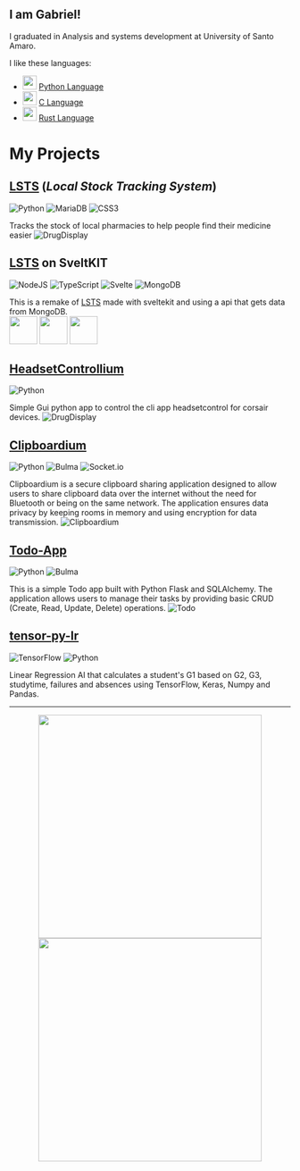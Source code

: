 
## I am Gabriel! 
I graduated in Analysis and systems development at University of Santo Amaro.

I like these languages:
- <img src = "https://upload.wikimedia.org/wikipedia/commons/thumb/c/c3/Python-logo-notext.svg/1200px-Python-logo-notext.svg.png" width = 25> [Python Language](https://www.python.org/)
- <img src = "https://upload.wikimedia.org/wikipedia/commons/thumb/1/18/C_Programming_Language.svg/1200px-C_Programming_Language.svg.png" width = 25> [C Language](www.iso.org/standard/74528.html)
- <img src = "https://upload.wikimedia.org/wikipedia/commons/thumb/2/20/Rustacean-orig-noshadow.svg/220px-Rustacean-orig-noshadow.svg.png" width = 25> [Rust Language](https://www.rust-lang.org/)

# My Projects
## [LSTS](https://github.com/Gater73/LSTS) (_Local Stock Tracking System_)
![Python](https://img.shields.io/badge/python-3670A0?style=for-the-badge&logo=python&logoColor=ffdd54)
![MariaDB](https://img.shields.io/badge/MariaDB-003545?style=for-the-badge&logo=mariadb&logoColor=white)
![CSS3](https://img.shields.io/badge/css3-%231572B6.svg?style=for-the-badge&logo=css3&logoColor=white)

Tracks the stock of local pharmacies to help people find their medicine easier
![DrugDisplay](https://i.imgur.com/E5Ll2B4.jpg)

## [LSTS](https://github.com/Gater73/lsts-svelte) on SveltKIT
![NodeJS](https://img.shields.io/badge/node.js-6DA55F?style=for-the-badge&logo=node.js&logoColor=white)
![TypeScript](https://img.shields.io/badge/typescript-%23007ACC.svg?style=for-the-badge&logo=typescript&logoColor=white)
![Svelte](https://img.shields.io/badge/svelte-%23f1413d.svg?style=for-the-badge&logo=svelte&logoColor=white)
![MongoDB](https://img.shields.io/badge/MongoDB-%234ea94b.svg?style=for-the-badge&logo=mongodb&logoColor=white)

This is a remake of [LSTS](https://github.com/Gater73/LSTS) made with sveltekit and using a api that gets data from MongoDB.
<br>
<img height=50 href="https://www.typescriptlang.org/" src="https://upload.wikimedia.org/wikipedia/commons/thumb/4/4c/Typescript_logo_2020.svg/2048px-Typescript_logo_2020.svg.png"/>
<img height=50 href="mongodb.com" src="https://i.imgur.com/GcMb0SQ.png"/>
<img height=50 href="https://svelte.dev/" src="https://i.imgur.com/xv7v2EX.png"/>

## [HeadsetControllium](https://github.com/Gater73/HeadsetControllium/)
![Python](https://img.shields.io/badge/python-3670A0?style=for-the-badge&logo=python&logoColor=ffdd54)

Simple Gui python app to control the cli app headsetcontrol for corsair devices.
![DrugDisplay](https://i.imgur.com/KA8WW9c.png)

## [Clipboardium](https://github.com/Gater73/Clipboardium)
![Python](https://img.shields.io/badge/python-3670A0?style=for-the-badge&logo=python&logoColor=ffdd54)
![Bulma](https://img.shields.io/badge/bulma-00D0B1?style=for-the-badge&logo=bulma&logoColor=white)
![Socket.io](https://img.shields.io/badge/Socket.io-black?style=for-the-badge&logo=socket.io&badgeColor=010101)

Clipboardium is a secure clipboard sharing application designed to allow users to share clipboard data over the internet without the need for Bluetooth or being on the same network. The application ensures data privacy by keeping rooms in memory and using encryption for data transmission.
![Clipboardium](https://i.imgur.com/CDF4iFA.png)

## [Todo-App](https://github.com/Gater73/todo-app)
![Python](https://img.shields.io/badge/python-3670A0?style=for-the-badge&logo=python&logoColor=ffdd54)
![Bulma](https://img.shields.io/badge/bulma-00D0B1?style=for-the-badge&logo=bulma&logoColor=white)

This is a simple Todo app built with Python Flask and SQLAlchemy. The application allows users to manage their tasks by providing basic CRUD (Create, Read, Update, Delete) operations.
![Todo](https://i.imgur.com/yVrqafL.png)

## [tensor-py-lr](https://github.com/Gater73/tensor-py-lr)
![TensorFlow](https://img.shields.io/badge/TensorFlow-%23FF6F00.svg?style=for-the-badge&logo=TensorFlow&logoColor=white)
![Python](https://img.shields.io/badge/python-3670A0?style=for-the-badge&logo=python&logoColor=ffdd54)

Linear Regression AI that calculates a student's G1 based on G2, G3, studytime, failures and absences using TensorFlow, Keras, Numpy and Pandas.

---
<p align = "center">
  <img src = "https://github-readme-stats.vercel.app/api?username=Gater73&show_icons=true&theme=dracula&hide_border=true&hide_rank=true" width = 400>
  <img src = "https://github-readme-streak-stats.herokuapp.com?user=Gater73&theme=dracula&hide_border=true" width = 400>
</p>
